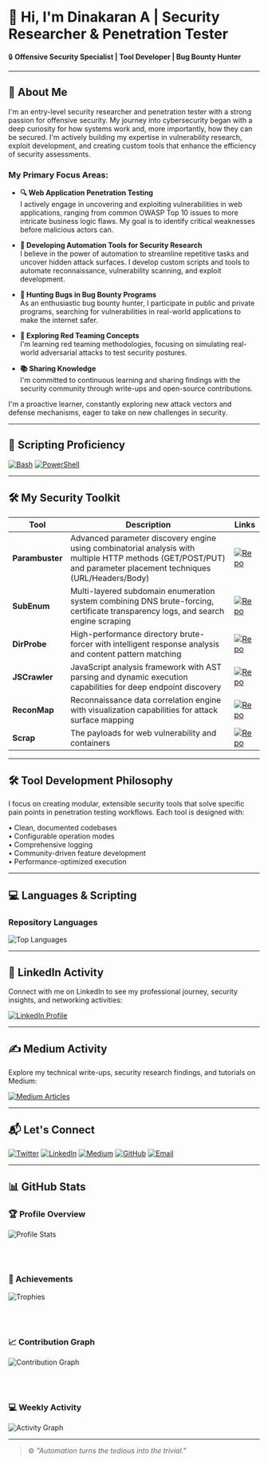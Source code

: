 # 👋 Hi, I'm Dinakaran A | Security Researcher & Penetration Tester

🔒 **Offensive Security Specialist | Tool Developer | Bug Bounty Hunter**

---

## 🚀 About Me

I'm an entry-level security researcher and penetration tester with a strong passion for offensive security. My journey into cybersecurity began with a deep curiosity for how systems work and, more importantly, how they can be secured. I'm actively building my expertise in vulnerability research, exploit development, and creating custom tools that enhance the efficiency of security assessments.

### My Primary Focus Areas:

- **🔍 Web Application Penetration Testing**  
  I actively engage in uncovering and exploiting vulnerabilities in web applications, ranging from common OWASP Top 10 issues to more intricate business logic flaws. My goal is to identify critical weaknesses before malicious actors can.

- **🤖 Developing Automation Tools for Security Research**  
  I believe in the power of automation to streamline repetitive tasks and uncover hidden attack surfaces. I develop custom scripts and tools to automate reconnaissance, vulnerability scanning, and exploit development.

- **🐛 Hunting Bugs in Bug Bounty Programs**  
  As an enthusiastic bug bounty hunter, I participate in public and private programs, searching for vulnerabilities in real-world applications to make the internet safer.

- **🔴 Exploring Red Teaming Concepts**  
  I'm learning red teaming methodologies, focusing on simulating real-world adversarial attacks to test security postures.

- **📚 Sharing Knowledge**  
  I'm committed to continuous learning and sharing findings with the security community through write-ups and open-source contributions.

I'm a proactive learner, constantly exploring new attack vectors and defense mechanisms, eager to take on new challenges in security.

---

## 🧠 Scripting Proficiency

[![Bash](https://img.shields.io/badge/Bash-4EAA25?style=for-the-badge&logo=gnu-bash&logoColor=white)](https://www.gnu.org/software/bash/)
[![PowerShell](https://img.shields.io/badge/PowerShell-5391FE?style=for-the-badge&logo=powershell&logoColor=white)](https://learn.microsoft.com/en-us/powershell/)

---

## 🛠️ My Security Toolkit

| Tool        | Description | Links |
|-------------|-------------|-------|
| **Parambuster** | Advanced parameter discovery engine using combinatorial analysis with multiple HTTP methods (GET/POST/PUT) and parameter placement techniques (URL/Headers/Body) | [![Repo](https://img.shields.io/badge/View_Parambuster-4285F4?style=for-the-badge&logo=github&logoColor=white)](https://github.com/adinakaran/parambuster) |
| **SubEnum** | Multi-layered subdomain enumeration system combining DNS brute-forcing, certificate transparency logs, and search engine scraping | [![Repo](https://img.shields.io/badge/View_SubEnum-34A853?style=for-the-badge&logo=github&logoColor=white)](https://github.com/adinakaran/subenum) |
| **DirProbe** | High-performance directory brute-forcer with intelligent response analysis and content pattern matching | [![Repo](https://img.shields.io/badge/View_DirProbe-EA4335?style=for-the-badge&logo=github&logoColor=white)](https://github.com/adinakaran/dirprobe) |
| **JSCrawler** | JavaScript analysis framework with AST parsing and dynamic execution capabilities for deep endpoint discovery | [![Repo](https://img.shields.io/badge/View_JSCrawler-4285F4?style=for-the-badge&logo=github&logoColor=black)](https://github.com/adinakaran/jscrawler) |
| **ReconMap** | Reconnaissance data correlation engine with visualization capabilities for attack surface mapping | [![Repo](https://img.shields.io/badge/View_ReconMap-34A853?style=for-the-badge&logo=github&logoColor=black)](https://github.com/adinakaran/reconmap) |
| **Scrap** | The payloads for web vulnerability and containers | [![Repo](https://img.shields.io/badge/View_Scrap-FBBC05?style=for-the-badge&logo=github&logoColor=black)](https://github.com/adinakaran/scrap) |

---

## 🛠️ Tool Development Philosophy

I focus on creating modular, extensible security tools that solve specific pain points in penetration testing workflows. Each tool is designed with:

• Clean, documented codebases  
• Configurable operation modes  
• Comprehensive logging  
• Community-driven feature development  
• Performance-optimized execution

---

## 💻 Languages & Scripting

### Repository Languages
![Top Languages](https://github-readme-stats.vercel.app/api/top-langs/?username=adinakaran&layout=compact&theme=dark&hide=html,css,scss)

---

## 💼 LinkedIn Activity

Connect with me on LinkedIn to see my professional journey, security insights, and networking activities:

[![LinkedIn Profile](https://img.shields.io/badge/-View%20My%20LinkedIn%20Profile-0077B5?style=for-the-badge&logo=linkedin&logoColor=white)](https://www.linkedin.com/in/dinakaran-a-34174b238/)

---

## ✍️ Medium Activity

Explore my technical write-ups, security research findings, and tutorials on Medium:

[![Medium Articles](https://img.shields.io/badge/-Read%20My%20Medium%20Articles-12100E?style=for-the-badge&logo=medium&logoColor=white)](https://medium.com/@dhinasamp89)

---

## 📬 Let's Connect

[![Twitter](https://img.shields.io/badge/Twitter-1DA1F2?style=for-the-badge&logo=twitter&logoColor=white)](https://x.com/dinakaran891)
[![LinkedIn](https://img.shields.io/badge/LinkedIn-0077B5?style=for-the-badge&logo=linkedin&logoColor=white)](https://www.linkedin.com/in/dinakaran-a-34174b238/)
[![Medium](https://img.shields.io/badge/Medium-12100E?style=for-the-badge&logo=medium&logoColor=white)](https://medium.com/@dhinasamp89)
[![GitHub](https://img.shields.io/badge/GitHub-181717?style=for-the-badge&logo=github&logoColor=white)](https://github.com/adinakaran)
[![Email](https://img.shields.io/badge/Gmail-D14836?style=for-the-badge&logo=gmail&logoColor=white)](mailto:dhinasamp89@gmail.com)

---

## 📊 GitHub Stats

### 🏆 Profile Overview

![Profile Stats](https://github-readme-stats.vercel.app/api?username=adinakaran&show_icons=true&theme=dark&hide_title=false&count_private=true&include_all_commits=true&line_height=24&custom_title=Dinakaran's+GitHub+Stats)

<br/><br/>

### 🏅 Achievements

![Trophies](https://github-profile-trophy.vercel.app/?username=adinakaran&theme=darkhub&no-frame=true&margin-w=15&row=2&column=4)

<br/><br/>

### 📈 Contribution Graph

![Contribution Graph](https://ghchart.rshah.org/adinakaran)

<br/><br/>

### 💻 Weekly Activity

![Activity Graph](https://github-readme-activity-graph.vercel.app/graph?username=adinakaran&theme=github-dark&area=true&hide_border=true)

---

> ⚙️ *"Automation turns the tedious into the trivial."*
